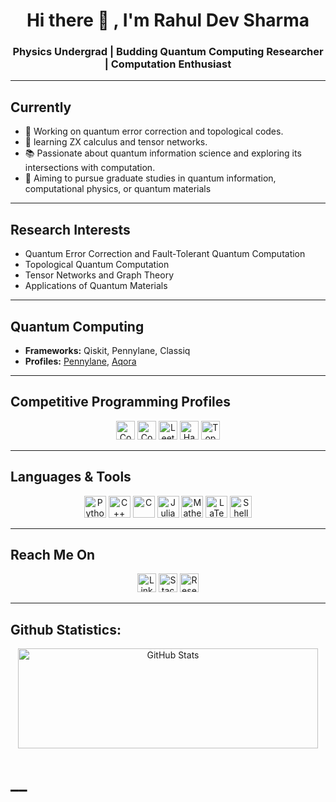 <!-- <p align="center">
<img src="tenor (1).gif"/>
</p> -->

<h1 align="center">Hi there 👋 , I'm Rahul Dev Sharma</h1>
<h3 align="center">Physics Undergrad | Budding Quantum Computing Researcher | Computation Enthusiast</h3>

---

<h2>Currently</h2>
<ul>
  <li>🔬 Working on quantum error correction and topological codes.</li>
  <li>🌱 learning ZX calculus and tensor networks.</li>
  <li>📚 Passionate about quantum information science and exploring its intersections with computation.</li>
  <li>🎯 Aiming to pursue graduate studies in quantum information, computational physics, or quantum materials</li>
</ul>

---

<h2>Research Interests</h2>
<ul>
  <li>Quantum Error Correction and Fault-Tolerant Quantum Computation</li>
  <li>Topological Quantum Computation</li>
  <li>Tensor Networks and Graph Theory</li>
  <li>Applications of Quantum Materials</li>
</ul>

---

<h2>Quantum Computing</h2>
<ul>
  <li><strong>Frameworks:</strong> Qiskit, Pennylane, Classiq</li>
  <li><strong>Profiles:</strong> <a href="https://pennylane.ai/profile/sci94tune" target="_blank">Pennylane</a>, <a href="https://aqora.io/sci94tune" target="_blank">Aqora</a></li>
</ul>

---

<h2>Competitive Programming Profiles</h2>
<p align="center">
  <a href="https://www.codechef.com/users/rahulsust" target="_blank"><img src="https://s3.amazonaws.com/codechef_shared/favicon.ico" alt="CodeChef" height="30" /></a>
  <a href="https://codeforces.com/profile/rahulsust" target="_blank"><img src="https://codeforces.com/favicon.ico" alt="CodeForces" height="30" /></a>
  <a href="https://www.leetcode.com/sci94tune" target="_blank"><img src="https://assets.leetcode.com/static_assets/public/icons/favicon.ico" alt="LeetCode" height="30" /></a>
  <a href="https://www.hackerrank.com/rahulsust" target="_blank"><img src="https://hrcdn.net/community-frontend/assets/favicon-ddc852f75a.png" alt="HackerRank" height="30" /></a>
  <a href="https://www.topcoder.com/members/sci94tune" target="_blank"><img src="https://www.topcoder.com/wp-content/uploads/2020/05/cropped-TC-Icon-32x32.png" alt="TopCoder" height="30" /></a>
</p>

---

<h2>Languages & Tools</h2>
<p align="center">
  <a href="#"><img alt="Python" height="35" src="https://img.shields.io/badge/-Python-3776AB?style=flat-square&logo=python&logoColor=white"></a>
  <a href="#"><img alt="C++" height="35" src="https://img.shields.io/badge/-C++-00599C?style=flat-square&logo=cplusplus&logoColor=white"></a>
  <a href="#"><img alt="C" height="35" src="https://img.shields.io/badge/-C-A8B9CC?style=flat-square&logo=c&logoColor=black"></a>
  <a href="#"><img alt="Julia" height="35" src="https://img.shields.io/badge/-Julia-9558B2?style=flat-square&logo=julia&logoColor=white"></a>
  <a href="#"><img alt="Mathematica" height="35" src="https://img.shields.io/badge/-Mathematica-DD1100?style=flat-square&logo=wolfram&logoColor=white"></a>
  <a href="#"><img alt="LaTeX" height="35" src="https://img.shields.io/badge/-LaTeX-008080?style=flat-square&logo=latex&logoColor=white"></a>
  <a href="#"><img alt="Shell" height="35" src="https://img.shields.io/badge/-Shell-5391FE?style=flat-square&logo=powershell&logoColor=white"></a>
</p>

---

<h2>Reach Me On</h2>
<p align="center">
  <a href="https://linkedin.com/in/rahul-dev-sharma" target="_blank"><img src="https://www.linkedin.com/favicon.ico" alt="LinkedIn" height="30"></a>
  <a href="https://quantumcomputing.stackexchange.com/users/23219/rahul-dev-sharma" target="_blank"><img src="https://cdn.sstatic.net/Sites/stackoverflow/img/favicon.ico" alt="Stack Overflow" height="30"></a>
  <a href="https://www.researchgate.net/profile/Rahul-Dev-Sharma" target="_blank"><img src="https://upload.wikimedia.org/wikipedia/commons/thumb/5/5e/ResearchGate_icon_SVG.svg/1024px-ResearchGate_icon_SVG.svg.png" alt="ResearchGate" height="30"></a>
<!--   <a href="path-to-your-cv.pdf" target="_blank">View CV/Resume</a> -->
</p>

---

<h2>Github Statistics:</h2>
<p align="center">
    <img height="160px" width="480" alt="GitHub Stats" src="https://github-readme-stats.vercel.app/api?username=rahulsust&include_all_commits=true&count_private=true&show_icons=true&hide=issues&icon_color=000000&hide_border=true&title_color=5391FE&line_height=21&text_color=000&bg_color=0,ea6161,ffc64d,fffc4d,52fa5a&theme=tokyonight">
</p>


<!--p align="center"><img height="159px" width="490" src="https://github-readme-stats.vercel.app/api/top-langs/?username=rahulsust&hide=html&hide_title=true&hide_border=true&layout=compact&langs_count=6&exclude_repo=comp426,Redventures-Movie-Quotes&text_color=000&icon_color=fff&bg_color=0,52fa5a,4dfcff,c64dff&theme=tokyonight" />
</p-->
<!-- <p align="center"><img height="175px" width="605" src="https://github-readme-streak-stats.herokuapp.com/?user=rahulsust&hide=html&layout=compact&bg_color=67ffff&icon_color=fff&theme=tokyonight"/></p>
<p align="center"><img height="380px" width="460px" src="https://github-readme-activity-graph.cyclic.app/graph?username=rahulsust&theme=high-contrast&custom_title=Rahul%20Dev%20Sharma's%20Comtributions%20Graph&hide_border=false">
</p>
 -->
<!--<a href="https://github.com/rahulsust/github-stats">

![](https://github.com/rahulsust/github-stats/blob/master/generated/overview.svg)
![](https://github.com/rahulsust/github-stats/blob/master/generated/languages.svg)

</a>
-->
<!-- <h3> Achievements: </h3>

[![IBM Quantum Challenge 2022](ibm-quantum-challenge-fall-2022-achievement-foundational.png)](https://www.credly.com/badges/38cfc761-751f-4123-9c41-9d60179c2c69/public_url)
 -->
<!--<p align="center"><img height="140px" src="https://activity-graph.herokuapp.com/graph?username=rahulsust&bg_color=nord&color=708090&line=24292e&point=24292e&area=true&hide_border=true"/-->

<!-- [![Ashutosh's github activity graph](https://github-readme-activity-graph.cyclic.app/graph?username=ashutosh00710&custom_title=This%20is%20a%20title&hide_border=true)](https://github.com/ashutosh00710/github-readme-activity-graph) 

<h3> Holopin Board:</h3>

[![@sci94tune's Holopin board](https://holopin.io/api/user/board?user=sci94tune)](https://holopin.io/@sci94tune)


<a href="https://github.com/rahulsust?tab=followers" target="_blank"><img alt="Updates" src="https://img.shields.io/badge/--000000?style=flat-square&logo=RSS&logoColor=white"></a>-->

<!-- <p align="center">
<a href="https://github.com/rahulsust" target="_blank"><img alt="rahulsust" src="https://shields-io-visitor-counter.herokuapp.com/badge?page=rahulsust"/><!--..https://badges.pufler.dev/visits/rahulsust/rahulsust?logo=GitHub&label=visits&color=success&logoColor=white&style=flat-square"/></a
    <a href="https://github.com/rahulsust" target="_blank"><img alt="profile hits" src="https://img.shields.io/jsdelivr/gh/hw/rahulsust/rahulsust?label=hits&style=flat-square"></a>
     <a href="https://github.com/rahulsust/rahulsust" target="_blank"><img alt="GitHub hits" src="https://img.shields.io/github/last-commit/rahulsust/rahulsust?label=profile%20updated&style=flat-square"></a>
</p>
 -->
 
<h1>__</h1>
<!--

- 🔭 I’m currently working on ...
- 🌱 I’m currently learning ...
- 👯 I’m looking to collaborate on ...
- 🤔 I’m looking for help with ...
- 💬 Ask me about ...
- 📫 How to reach me: ...
- 😄 Pronouns: ...
- ⚡ Fun fact: ...
-->
